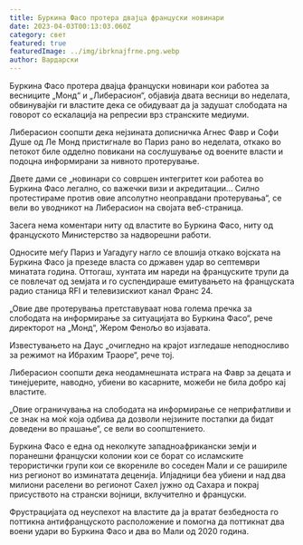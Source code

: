 ```yaml
---
title: Буркина Фасо протера двајца француски новинари
date: 2023-04-03T00:13:03.060Z
category: свет
featured: true
featuredImage: ../img/ibrknajfrne.png.webp
author: Вардарски
---
```


Буркина Фасо протера двајца француски новинари кои работеа за весниците „Монд“ и „Либерасион“, објавија двата весници во неделата, обвинувајќи ги властите дека се обидуваат да ја задушат слободата на говорот со ескалација на репресии врз странските медиуми.

Либерасион соопшти дека нејзината дописничка Агнес Фавр и Софи Душе од Ле Монд пристигнале во Париз рано во неделата, откако во петокот биле одделно повикани на сослушување од воените власти и подоцна информирани за нивното протерување.

Двете дами се „новинари со совршен интегритет кои работеа во Буркина Фасо легално, со важечки визи и акредитации... Силно протестираме против овие апсолутно неоправдани протерувања“, се вели во уводникот на Либерасион на својата веб-страница.

Засега нема коментари ниту од властите во Буркина Фасо, ниту од француското Министерство за надворешни работи.

Односите меѓу Париз и Уагадугу нагло се влошија откако војската на Буркина Фасо ја презеде власта со државен удар во септември минатата година. Оттогаш, хунтата им нареди на француските трупи да се повлечат од земјата и го суспендираше емитувањето на француската радио станица RFI и телевизискиот канал Франс 24.

„Овие две протерувања претставуваат нова голема пречка за слободата на информирање за ситуацијата во Буркина Фасо“, рече директорот на „Монд“, Жером Фенољо во изјавата.

Известувањето на Даус „очигледно на крајот изгледаше неподносливо за режимот на Ибрахим Траоре“, рече тој.

Либерасион соопшти дека неодамнешната истрага на Фавр за децата и тинејџерите, наводно, убиени во касарните, можеби не била добро кај властите.

„Овие ограничувања на слободата на информирање се неприфатливи и се знак на моќ која одбива да дозволи нејзините постапки да бидат доведени во прашање“, се вели во соопштението.

Буркина Фасо е една од неколкуте западноафрикански земји и поранешни француски колонии кои се борат со исламските терористички групи кои се вкорениле во соседен Мали и се рашириле низ регионот во изминатата деценија. Илјадници беа убиени и над два милиони раселени во регионот Сахел јужно од Сахара и покрај присуството на странски војници, вклучително и француски.

Фрустрацијата од неуспехот на властите да ја вратат безбедноста го поттикна антифранцуското расположение и помогна да поттикнат два воени удари во Буркина Фасо и два во Мали од 2020 година.
